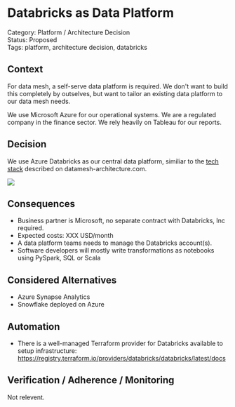 # Databricks as Data Platform

Category: Platform / Architecture Decision  
Status: Proposed  
Tags: platform, architecture decision, databricks  

## Context

For data mesh, a self-serve data platform is required.
We don't want to build this completely by outselves, but want to tailor an existing data platform to our data mesh needs.

We use Microsoft Azure for our operational systems. We are a regulated company in the finance sector. We rely heavily on Tableau for our reports.

## Decision

We use Azure Databricks as our central data platform, similiar to the [tech stack](https://www.datamesh-architecture.com/tech-stacks/databricks) described on datamesh-architecture.com.

![](https://d33wubrfki0l68.cloudfront.net/a15cf04d5877ccea0a278c4c0318a1f491702425/2bbf4/images/databricks.png.webp)

## Consequences

- Business partner is Microsoft, no separate contract with Databricks, Inc required.
- Expected costs: XXX USD/month
- A data platform teams needs to manage the Databricks account(s).
- Software developers will mostly write transformations as notebooks using PySpark, SQL or Scala

## Considered Alternatives

- Azure Synapse Analytics
- Snowflake deployed on Azure

## Automation

- There is a well-managed Terraform provider for Databricks available to setup infrastructure: https://registry.terraform.io/providers/databricks/databricks/latest/docs

## Verification / Adherence / Monitoring

Not relevent.
